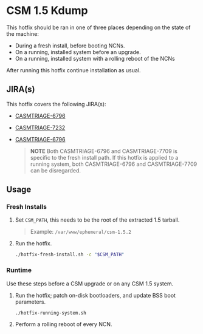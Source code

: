 # CSM 1.5 Kdump

This hotfix should be ran in one of three places depending on the state of the machine:
- During a fresh install, before booting NCNs.
- On a running, installed system before an upgrade.
- On a running, installed system with a rolling reboot of the NCNs

After running this hotfix continue installation as usual.

## JIRA(s)

This hotfix covers the following JIRA(s):

* [CASMTRIAGE-6796](https://jira-pro.it.hpe.com:8443/browse/CASMTRIAGE-6796)
* [CASMTRIAGE-7232](https://jira-pro.it.hpe.com:8443/browse/CASMTRIAGE-7232)
* [CASMTRIAGE-6796](https://jira-pro.it.hpe.com:8443/browse/CASMTRIAGE-7709)

  > **NOTE** Both CASMTRIAGE-6796 and CASMTRIAGE-7709 is specific to the fresh install path. If this hotfix is applied to a running system, both CASMTRIAGE-6796 and CASMTRIAGE-7709 can be disregarded.

## Usage

### Fresh Installs

1. Set `CSM_PATH`, this needs to be the root of the extracted 1.5 tarball.

   > Example: `/var/www/ephemeral/csm-1.5.2`

1. Run the hotfix.

    ```bash
    ./hotfix-fresh-install.sh -c "$CSM_PATH"
    ```

### Runtime

Use these steps before a CSM upgrade or on any CSM 1.5 system.

1. Run the hotfix; patch on-disk bootloaders, and update BSS boot parameters.

    ```bash
    ./hotfix-running-system.sh
    ```

1. Perform a rolling reboot of every NCN.

